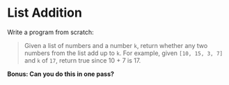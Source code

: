 # List Addition

Write a program from scratch:

> Given a list of numbers and a number `k`, return whether any two numbers from the list add up to `k`. For example, given `[10, 15, 3, 7]` and `k` of `17`, return true since 10 + 7 is 17.

**Bonus: Can you do this in one pass?**
